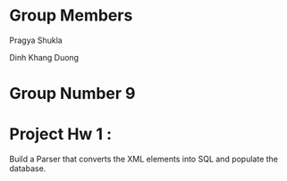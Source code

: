 # Group Members    
 Pragya Shukla
 
 Dinh Khang Duong
 
 # Group Number 9 

 # Project Hw 1 : 
  Build a Parser that converts the XML elements into SQL and populate the database. 
 
